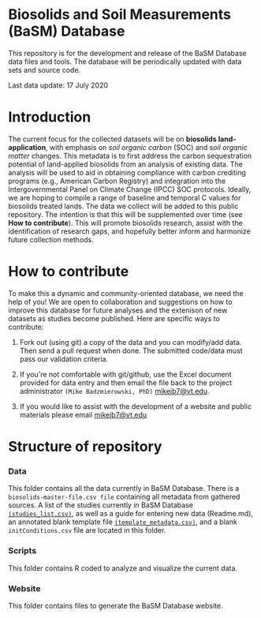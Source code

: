 # Biosolids and Soil Measurements (BaSM) Database

This repository is for the development and release of the BaSM Database data files and tools. The database will be periodically updated with data sets and source code.

Last data update: 17 July 2020

# Introduction


The current focus for the collected datasets will be on **biosolids land-application**, with emphasis on *soil organic carbon* (SOC) and *soil organic matter* changes. This metadata is to first address the carbon sequestration potential of land-applied biosolids from an analysis of existing data. The analysis will be used to aid in obtaining compliance with carbon crediting programs (e.g., American Carbon Registry) and integration into the Intergovernmental Panel on Climate Change (IPCC) SOC protocols. Ideally, we are hoping to compile a range of baseline and temporal C values for biosolids treated lands. The data we collect will be added to this public repository. The intention is that this will be supplemented over time (see **How to contribute**). This will promote biosolids research, assist with the identification of research gaps, and hopefully better inform and harmonize future collection methods.


# How to contribute


To make this a dynamic and community-oriented database, we need the help of you! We are open to collaboration and suggestions on how to improve this database for future analyses and the extenison of new datasets as studies become published. Here are specific ways to contribute:

1. Fork out (using git) a copy of the data and you can modify/add data. Then send a pull request when done. The submitted code/data must pass our validation criteria.

2. If you're not comfortable with git/github, use the Excel document provided for data entry and then email the file back to the project administrator `(Mike Badzmierowski, PhD)` mikejb7@vt.edu.

3. If you would like to assist with the development of a website and public materials please email mikejb7@vt.edu

# Structure of repository

### Data

This folder contains all the data currently in BaSM Database. There is a `biosolids-master-file.csv file` containing all metadata from gathered sources. A list of the studies currently in BaSM Database [`(studies_list.csv)`](https://github.com/Biosolids-and-Soil-Measurement-Database/BaSM-Database/blob/master/data/studies_list), as well as a guide for entering new data (Readme.md), an annotated blank template file [`(template_metadata.csv)`](https://github.com/Biosolids-and-Soil-Measurement-Database/BaSM-Database/blob/master/data/metadata_contribution_template), and a blank `initConditions.csv` file are located in this folder.

### Scripts

This folder contains R coded to analyze and visualize the current data.

### Website

This folder contains files to generate the BaSM Database website.
